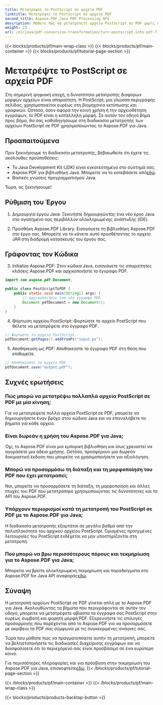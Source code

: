 ```yaml
---
title: Μετατρέψτε το PostScript σε αρχεία PDF
linktitle: Μετατρέψτε το PostScript σε αρχεία PDF
second_title: Aspose.PDF Java PDF Processing API
description: Μάθετε πώς να μετατρέπετε αρχεία PostScript σε PDF χωρίς κόπο χρησιμοποιώντας το Aspose.PDF για Java. Ακολουθήστε τον βήμα προς βήμα οδηγό μας για απρόσκοπτη μετατροπή μορφής αρχείου.
weight: 23
url: /el/java/pdf-conversion-transformation/turn-postscript-into-pdf-files/
---
```


{{< blocks/products/pf/main-wrap-class >}}
{{< blocks/products/pf/main-container >}}
{{< blocks/products/pf/tutorial-page-section >}}

# Μετατρέψτε το PostScript σε αρχεία PDF


Στη σημερινή ψηφιακή εποχή, η δυνατότητα μετατροπής διαφόρων μορφών αρχείων είναι απαραίτητη. Η PostScript, μια γλώσσα περιγραφής σελίδας, χρησιμοποιείται ευρέως στη βιομηχανία εκτύπωσης και γραφικών. Ωστόσο, όσον αφορά την κοινή χρήση ή την αρχειοθέτηση εγγράφων, το PDF είναι η κατάλληλη μορφή. Σε αυτόν τον οδηγό βήμα προς βήμα, θα σας καθοδηγήσουμε στη διαδικασία μετατροπής των αρχείων PostScript σε PDF χρησιμοποιώντας το Aspose.PDF για Java. 

## Προαπαιτούμενα

Πριν ξεκινήσουμε τη διαδικασία μετατροπής, βεβαιωθείτε ότι έχετε τις ακόλουθες προϋποθέσεις:

- Το Java Development Kit (JDK) είναι εγκατεστημένο στο σύστημά σας.
-  Aspose.PDF για βιβλιοθήκη Java. Μπορείτε να το κατεβάσετε από[εδώ](https://releases.aspose.com/pdf/java/).
- Βασικές γνώσεις προγραμματισμού Java.

Τώρα, ας ξεκινήσουμε!

## Ρύθμιση του Έργου

1. Δημιουργία έργου Java: Ξεκινήστε δημιουργώντας ένα νέο έργο Java στο αγαπημένο σας περιβάλλον ολοκληρωμένης ανάπτυξης (IDE).

2. Προσθήκη Aspose.PDF Library: Εισαγάγετε τη βιβλιοθήκη Aspose.PDF στο έργο σας. Μπορείτε να το κάνετε αυτό προσθέτοντας το αρχείο JAR στη διαδρομή κατασκευής του έργου σας.

## Γράφοντας τον Κώδικα

3. Initialize Aspose.PDF: Στον κώδικα Java, εισαγάγετε τις απαραίτητες κλάσεις Aspose.PDF και αρχικοποιήστε το έγγραφο PDF.

```java
import com.aspose.pdf.Document;

public class PostScriptToPDF {
    public static void main(String[] args) {
        // Αρχικοποιήστε ένα νέο έγγραφο PDF
        Document pdfDocument = new Document();
    }
}
```

4. Φόρτωση αρχείου PostScript: Φορτώστε το αρχείο PostScript που θέλετε να μετατρέψετε στο έγγραφο PDF.

```java
// Φορτώστε το αρχείο PostScript
pdfDocument.getPages().addFromPs("input.ps");
```

5. Αποθήκευση ως PDF: Αποθηκεύστε το έγγραφο PDF στη θέση που επιθυμείτε.

```java
// Αποθηκεύστε το αρχείο PDF
pdfDocument.save("output.pdf");
```

## Συχνές ερωτήσεις

### Πώς μπορώ να μετατρέψω πολλαπλά αρχεία PostScript σε PDF με μία κίνηση;

Για να μετατρέψετε πολλά αρχεία PostScript σε PDF, μπορείτε να δημιουργήσετε έναν βρόχο στον κώδικα Java και να επαναλάβετε τα βήματα για κάθε αρχείο.

### Είναι δωρεάν η χρήση του Aspose.PDF για Java;

Όχι, το Aspose.PDF είναι μια εμπορική βιβλιοθήκη και ίσως χρειαστεί να αγοράσετε μια άδεια χρήσης. Ωστόσο, προσφέρουν μια δωρεάν δοκιμαστική έκδοση που μπορείτε να χρησιμοποιήσετε για αξιολόγηση.

### Μπορώ να προσαρμόσω τη διάταξη και τη μορφοποίηση του PDF που έχει μετατραπεί;

Ναι, μπορείτε να προσαρμόσετε τη διάταξη, τη μορφοποίηση και άλλες πτυχές του PDF που μετατράπηκε χρησιμοποιώντας τις δυνατότητες και τα API του Aspose.PDF.

### Υπάρχουν περιορισμοί κατά τη μετατροπή του PostScript σε PDF με το Aspose.PDF για Java;

Η διαδικασία μετατροπής εξαρτάται σε μεγάλο βαθμό από την πολυπλοκότητα του αρχικού αρχείου PostScript. Ορισμένες προηγμένες λειτουργίες του PostScript ενδέχεται να μην υποστηρίζονται στη μετατροπή.

### Πού μπορώ να βρω περισσότερους πόρους και τεκμηρίωση για το Aspose.PDF για Java;

 Μπορείτε να βρείτε ολοκληρωμένη τεκμηρίωση και παραδείγματα στο Aspose.PDF for Java API αναφοράς[εδώ](https://reference.aspose.com/pdf/java/).

## Σύναψη

Η μετατροπή αρχείων PostScript σε PDF γίνεται απλή με το Aspose.PDF για Java. Ακολουθώντας τα βήματα που περιγράφονται σε αυτόν τον οδηγό, μπορείτε να μετατρέψετε αβίαστα τα έγγραφά σας PostScript στην ευρέως συμβατή και φορητή μορφή PDF. Εξερευνήστε τις επιλογές προσαρμογής που παρέχονται από το Aspose.PDF για να προσαρμόσετε με ακρίβεια τα PDF σας σύμφωνα με τις συγκεκριμένες ανάγκες σας.

Τώρα που μάθατε πώς να πραγματοποιείτε αυτήν τη μετατροπή, μπορείτε να βελτιστοποιήσετε τις διαδικασίες διαχείρισης εγγράφων και να διασφαλίσετε ότι το περιεχόμενό σας είναι προσβάσιμο σε ένα ευρύτερο κοινό.

 Για περισσότερες πληροφορίες και για πρόσβαση στην τεκμηρίωση του Aspose.PDF για Java, επισκεφτείτε[εδώ](https://reference.aspose.com/pdf/java/).
{{< /blocks/products/pf/tutorial-page-section >}}

{{< /blocks/products/pf/main-container >}}
{{< /blocks/products/pf/main-wrap-class >}}

{{< blocks/products/products-backtop-button >}}
